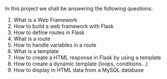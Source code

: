 In this project we shall be answering the following questions:
1. What is a Web Framework
2. How to build a web framework with Flask
3. How to define routes in Flask
4. What is a route
5. How to handle variables in a route
6. What is a template
7. How to create a HTML response in Flask by using a template
8. How to create a dynamic template (loops, conditions…)
9. How to display in HTML data from a MySQL database